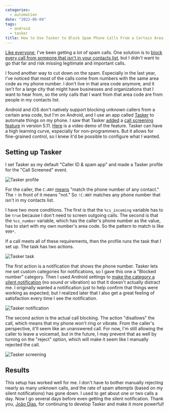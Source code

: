```yaml
---
categories:
  - automation
date: "2022-06-04"
tags:
  - android
  - tasker
title: How to Use Tasker to Block Spam Phone Calls From a Certain Area Code on Android
---
```


[Like
everyone](https://www.usatoday.com/story/tech/2021/02/12/robocalls-scammers-fraud-phone-calls-increase-fcc-ftc-efforts/6706727002/),
I've been getting a lot of spam calls. One solution is to [block every call from
someone that isn't in your contacts
list](https://www.nytimes.com/wirecutter/guides/how-to-stop-spam-calls/), but I
didn't want to go that far and risk missing legitimate and important calls.

I found another way to cut down on the spam. Especially in the last year, I've
noticed that most of the calls come from numbers with the same area code as my
phone number. I don't live in that area code anymore, and it isn't for a large
city that might have businesses and organizations that I want to hear from, so
the only calls that I want from that area code are from people in my contacts
list.

Android and iOS don't natively support blocking unknown callers from a certain
area code, but I'm on Android, and I use an app called
[Tasker](https://tasker.joaoapps.com/) to automate things on my phone. I saw
that Tasker
[added](https://joaoapps.com/tasker-5-11-call-screening-easy-imports-pick-inputs-and-more/)
a [call screening
feature](https://tasker.joaoapps.com/userguide/en/help/eh_call_screened.html) in
version 5.11. [Here](https://www.youtube.com/watch?v=JxwfwkeffMk) is a video
demo of the feature. Tasker can have a high learning curve, especially for
non-programmers. But it allows for fine-grained control, so I knew it'd be
possible to configure what I wanted.

## Setting up Tasker

I set Tasker as my default "Caller ID & spam app" and made a Tasker profile for
the "Call Screened" event.

![Tasker profile](https://i.imgur.com/yz9682d.jpg)

For the caller, the `C:ANY`
[means](https://tasker.joaoapps.com/userguide/en/matching.html#caller) "match
the phone number of any contact." The `!` in front of it means "not." So
`!C:ANY` matches any phone number that isn't in my contacts list.

I have two more conditions. The first is that the `%cs_incoming` variable has to
be `true` because I don't need to screen outgoing calls. The second is that the
`%cs_number` variable, which has the caller's phone number as the value, has to
start with my own number's area code. So the pattern to match is like `999*`.

If a call meets all of these requirements, then the profile runs the task that I
set up. The task has two actions.

![Tasker task](https://i.imgur.com/wIZVgrD.jpg)

The first action is a notification that shows the phone number. Tasker lets me
set custom categories for notifications, so I gave this one a "Blocked number"
category. Then I used Android settings to [make the category a silent
notification](https://www.androidpolice.com/how-to-set-an-android-apps-notifications-to-come-in-silent/)
(no sound or vibration) so that it doesn't actually distract me. I originally
wanted a notiification just to help confirm that things were working as
expected, but I realized later that I also get a great feeling of satisfaction
every time I see the notification.

![Tasker notification](https://i.imgur.com/xMBRDrF.jpg)

The second action is the actual call blocking. The action "disallows" the call,
which means that my phone won't ring or vibrate. From the caller's perspective,
it'll seem like an unanswered call. For now, I'm still allowing the caller to
leave a voicemail, but in the future, I may prevent that as well by turning on
the "reject" option, which will make it seem like I manually rejected the call.

![Tasker screening](https://i.imgur.com/TpSKONz.jpg)

## Results

This setup has worked well for me. I don't have to bother manually rejecting
nearly as many unknown calls, and the rate of spam attempts (based on my silent
notifications) has gone down. I used to get about one or two calls a day. Now I
go several days before even getting the silent notification. Thank you, [João
Dias](https://twitter.com/joaomgcd), for continuing to develop Tasker and make
it more powerful!
